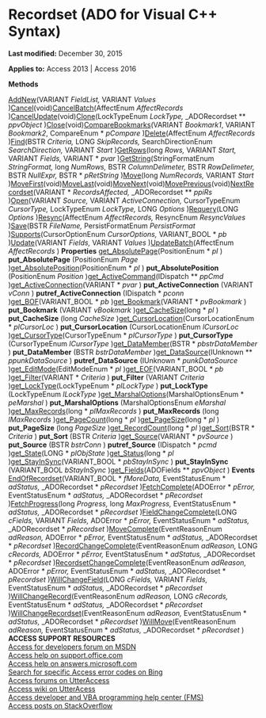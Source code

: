 
# Recordset (ADO for Visual C++ Syntax)

 **Last modified:** December 30, 2015

**Applies to:** Access 2013 | Access 2016

 **Methods**

[AddNew](http://msdn.microsoft.com/library/bae09be0-5707-4f38-9c74-0acd0f29dbac%28Office.15%29.aspx)(VARIANT  _FieldList,_ VARIANT _Values_ )[Cancel](http://msdn.microsoft.com/library/747edc04-a5cc-3631-2d0b-82e7e41a76b7%28Office.15%29.aspx)(void)[CancelBatch](http://msdn.microsoft.com/library/be7bf073-ed0b-e24c-7ec0-b7379236782a%28Office.15%29.aspx)(AffectEnum  _AffectRecords_ )[CancelUpdate](http://msdn.microsoft.com/library/2bd4d168-ba52-7786-5046-44febeda88e1%28Office.15%29.aspx)(void)[Clone](http://msdn.microsoft.com/library/ca9b2b76-90bf-9a60-2611-3cb4977d5591%28Office.15%29.aspx)(LockTypeEnum  _LockType,_ _ADORecordset ** _ppvObject_ )[Close](http://msdn.microsoft.com/library/26a7cced-ebeb-70be-f5de-96a35711bc37%28Office.15%29.aspx)(void)[CompareBookmarks](http://msdn.microsoft.com/library/826cb3c7-2f5c-284f-421d-6b7b07f14dec%28Office.15%29.aspx)(VARIANT  _Bookmark1_, VARIANT _Bookmark2_, CompareEnum * _pCompare_ )[Delete](http://msdn.microsoft.com/library/62c39b4d-223e-7b48-6780-6cd272e3114e%28Office.15%29.aspx)(AffectEnum  _AffectRecords_ )[Find](http://msdn.microsoft.com/library/a7cc9ceb-fdb9-73e2-8328-70b174f93cda%28Office.15%29.aspx)(BSTR  _Criteria,_ LONG _SkipRecords,_ SearchDirectionEnum _SearchDirection,_ VARIANT _Start_ )[GetRows](http://msdn.microsoft.com/library/570e6f1c-c17a-7d9a-c172-387894a3a1f1%28Office.15%29.aspx)(long  _Rows,_ VARIANT _Start,_ VARIANT _Fields,_ VARIANT * _pvar_ )[GetString](http://msdn.microsoft.com/library/f496305e-a1f5-7014-7808-7e4961e5f0fa%28Office.15%29.aspx)(StringFormatEnum  _StringFormat,_ long _NumRows,_ BSTR _ColumnDelimeter,_ BSTR _RowDelimeter,_ BSTR _NullExpr,_ BSTR * _pRetString_ )[Move](http://msdn.microsoft.com/library/1f858654-5fa3-273d-7cdc-574c5f09a420%28Office.15%29.aspx)(long  _NumRecords,_ VARIANT _Start_ )[MoveFirst](http://msdn.microsoft.com/library/d04ce41c-77c9-df42-115a-65c50a38518a%28Office.15%29.aspx)(void)[MoveLast](http://msdn.microsoft.com/library/d04ce41c-77c9-df42-115a-65c50a38518a%28Office.15%29.aspx)(void)[MoveNext](http://msdn.microsoft.com/library/d04ce41c-77c9-df42-115a-65c50a38518a%28Office.15%29.aspx)(void)[MovePrevious](http://msdn.microsoft.com/library/d04ce41c-77c9-df42-115a-65c50a38518a%28Office.15%29.aspx)(void)[NextRecordset](http://msdn.microsoft.com/library/d2776dd5-d521-c57f-dbe5-e02ee238104d%28Office.15%29.aspx)(VARIANT * _RecordsAffected,_ _ADORecordset ** _ppiRs_ )[Open](http://msdn.microsoft.com/library/87ef19a4-28e1-dec7-ed33-4ae500b9c460%28Office.15%29.aspx)(VARIANT  _Source,_ VARIANT _ActiveConnection,_ CursorTypeEnum _CursorType,_ LockTypeEnum _LockType,_ LONG _Options_ )[Requery](http://msdn.microsoft.com/library/1062d907-979f-020a-b2ed-94e11c0e7d08%28Office.15%29.aspx)(LONG  _Options_ )[Resync](http://msdn.microsoft.com/library/f594a200-56e6-fcf5-9b0a-900c56377f24%28Office.15%29.aspx)(AffectEnum  _AffectRecords,_ ResyncEnum _ResyncValues_ )[Save](http://msdn.microsoft.com/library/02dab13b-f947-b96d-46ea-0def3ed8f28f%28Office.15%29.aspx)(BSTR  _FileName,_ PersistFormatEnum _PersistFormat_ )[Supports](http://msdn.microsoft.com/library/2b4062ce-44df-4e84-1ce9-d6618c10c2af%28Office.15%29.aspx)(CursorOptionEnum  _CursorOptions,_ VARIANT_BOOL * _pb_ )[Update](http://msdn.microsoft.com/library/fc88cab6-c379-bb4f-530c-da08107924e0%28Office.15%29.aspx)(VARIANT  _Fields,_ VARIANT _Values_ )[UpdateBatch](http://msdn.microsoft.com/library/69e72a65-b637-36fd-d09f-7f81050f71ad%28Office.15%29.aspx)(AffectEnum  _AffectRecords_ )
 **Properties**
[get_AbsolutePage](http://msdn.microsoft.com/library/b6e5daac-cc21-0aa6-9119-a973595762bb%28Office.15%29.aspx)(PositionEnum * _pl_ ) **put_AbsolutePage** (PositionEnum _Page_ )[get_AbsolutePosition](http://msdn.microsoft.com/library/500be001-9fa1-177b-f19d-acf003a0cdc2%28Office.15%29.aspx)(PositionEnum * _pl_ ) **put_AbsolutePosition** (PositionEnum _Position_ )[get_ActiveCommand](http://msdn.microsoft.com/library/41c19008-cbf7-ade9-b4ab-e908a16784ac%28Office.15%29.aspx)(IDispatch ** _ppCmd_ )[get_ActiveConnection](http://msdn.microsoft.com/library/5501b2d7-b62c-5fff-1edd-2b7efb3f8c4a%28Office.15%29.aspx)(VARIANT * _pvar_ ) **put_ActiveConnection** (VARIANT _vConn_ ) **putref_ActiveConnection** (IDispatch * _pconn_ )[get_BOF](http://msdn.microsoft.com/library/f797e140-5572-1a4d-9afc-285f6a3868a8%28Office.15%29.aspx)(VARIANT_BOOL * _pb_ )[get_Bookmark](http://msdn.microsoft.com/library/101b2ce1-21d8-aa79-e530-20f9d1c73fc8%28Office.15%29.aspx)(VARIANT * _pvBookmark_ ) **put_Bookmark** (VARIANT _vBookmark_ )[get_CacheSize](http://msdn.microsoft.com/library/42f86cc0-30dc-669b-9e65-5e7ecd52c4d7%28Office.15%29.aspx)(long * _pl_ ) **put_CacheSize** (long _CacheSize_ )[get_CursorLocation](http://msdn.microsoft.com/library/8a048bd4-ae25-a555-1c07-14364b7e6560%28Office.15%29.aspx)(CursorLocationEnum * _plCursorLoc_ ) **put_CursorLocation** (CursorLocationEnum _lCursorLoc_ )[get_CursorType](http://msdn.microsoft.com/library/f42ded8f-9f92-ef03-a198-ffb892324611%28Office.15%29.aspx)(CursorTypeEnum * _plCursorType_ ) **put_CursorType** (CursorTypeEnum _lCursorType_ )[get_DataMember](http://msdn.microsoft.com/library/f89e1d42-7993-764b-4e8a-2f449903f792%28Office.15%29.aspx)(BSTR * _pbstrDataMember_ ) **put_DataMember** (BSTR _bstrDataMember_ )[get_DataSource](http://msdn.microsoft.com/library/5c5d6c9b-b7d4-45a5-0f6a-a5580a74361e%28Office.15%29.aspx)(IUnknown ** _ppunkDataSource_ ) **putref_DataSource** (IUnknown * _punkDataSource_ )[get_EditMode](http://msdn.microsoft.com/library/28ca8f14-abee-ad20-9c16-11bb36b487e4%28Office.15%29.aspx)(EditModeEnum * _pl_ )[get_EOF](http://msdn.microsoft.com/library/f797e140-5572-1a4d-9afc-285f6a3868a8%28Office.15%29.aspx)(VARIANT_BOOL * _pb_ )[get_Filter](http://msdn.microsoft.com/library/5abc528a-a6ee-34de-5d44-a3249194b0a0%28Office.15%29.aspx)(VARIANT * _Criteria_ ) **put_Filter** (VARIANT _Criteria_ )[get_LockType](http://msdn.microsoft.com/library/1d2622dc-6cab-1b7f-98a8-97a41d5c047f%28Office.15%29.aspx)(LockTypeEnum * _plLockType_ ) **put_LockType** (LockTypeEnum _lLockType_ )[get_MarshalOptions](http://msdn.microsoft.com/library/dc9c4e94-0725-210d-8251-079054541142%28Office.15%29.aspx)(MarshalOptionsEnum * _peMarshal_ ) **put_MarshalOptions** (MarshalOptionsEnum _eMarshal_ )[get_MaxRecords](http://msdn.microsoft.com/library/424b2d41-073a-3fbe-30aa-99fac94f9a81%28Office.15%29.aspx)(long * _plMaxRecords_ ) **put_MaxRecords** (long _lMaxRecords_ )[get_PageCount](http://msdn.microsoft.com/library/9cd8bf5c-b1e7-a453-4629-9cba7e408f53%28Office.15%29.aspx)(long * _pl_ )[get_PageSize](http://msdn.microsoft.com/library/da56edd8-8947-aeff-2ef5-a8535c66575b%28Office.15%29.aspx)(long * _pl_ ) **put_PageSize** (long _PageSize_ )[get_RecordCount](http://msdn.microsoft.com/library/e3072d10-5bf7-02a8-027e-a9d9a34e3f27%28Office.15%29.aspx)(long * _pl_ )[get_Sort](http://msdn.microsoft.com/library/f2a39b7f-8b96-cd1a-8248-71f8b867454a%28Office.15%29.aspx)(BSTR * _Criteria_ ) **put_Sort** (BSTR _Criteria_ )[get_Source](http://msdn.microsoft.com/library/523ea81e-d011-8d87-436e-084b6eba0908%28Office.15%29.aspx)(VARIANT * _pvSource_ ) **put_Source** (BSTR _bstrConn_ ) **putref_Source** (IDispatch * _pcmd_ )[get_State](http://msdn.microsoft.com/library/ade0a50c-e2d8-23ac-4ea9-b012fedcd5db%28Office.15%29.aspx)(LONG * _plObjState_ )[get_Status](http://msdn.microsoft.com/library/bf3ccb36-c985-5fae-4f76-c48a0e20e6f7%28Office.15%29.aspx)(long * _pl_ )[get_StayInSync](http://msdn.microsoft.com/library/02c95c10-4032-14e1-e506-f334a8787142%28Office.15%29.aspx)(VARIANT_BOOL * _pbStayInSync_ ) **put_StayInSync** (VARIANT_BOOL _bStayInSync_ )[get_Fields](http://msdn.microsoft.com/library/029aa738-8726-54a6-1813-b152813948bc%28Office.15%29.aspx)(ADOFields ** _ppvObject_ )
 **Events**
[EndOfRecordset](http://msdn.microsoft.com/library/8995b851-dff6-2525-1d62-a2cfb4f95393%28Office.15%29.aspx)(VARIANT_BOOL * _fMoreData,_ EventStatusEnum * _adStatus,_ _ADORecordset * _pRecordset_ )[FetchComplete](http://msdn.microsoft.com/library/4863d5b5-7d77-bdef-c511-f85c9e6dec9d%28Office.15%29.aspx)(ADOError * _pError,_ EventStatusEnum * _adStatus,_ _ADORecordset * _pRecordset_ )[FetchProgress](http://msdn.microsoft.com/library/09145d9a-ea5e-b41c-6c54-33ec83e642a9%28Office.15%29.aspx)(long  _Progress,_ long _MaxProgress,_ EventStatusEnum * _adStatus,_ _ADORecordset * _pRecordset_ )[FieldChangeComplete](http://msdn.microsoft.com/library/bc4455a6-2925-33dc-d04f-8ea570e5e370%28Office.15%29.aspx)(LONG  _cFields,_ VARIANT _Fields,_ ADOError * _pError,_ EventStatusEnum * _adStatus,_ _ADORecordset * _pRecordset_ )[MoveComplete](http://msdn.microsoft.com/library/fe7eb823-b388-6b3d-1ae9-056018032ef5%28Office.15%29.aspx)(EventReasonEnum  _adReason,_ ADOError * _pError,_ EventStatusEnum * _adStatus,_ _ADORecordset * _pRecordset_ )[RecordChangeComplete](http://msdn.microsoft.com/library/b21229b2-74e6-0798-95bf-0252f041831c%28Office.15%29.aspx)(EventReasonEnum  _adReason,_ LONG _cRecords,_ ADOError * _pError,_ EventStatusEnum * _adStatus,_ _ADORecordset * _pRecordset_ )[RecordsetChangeComplete](http://msdn.microsoft.com/library/2cec4cf9-a4e9-c386-5202-04e86f4cf8ad%28Office.15%29.aspx)(EventReasonEnum  _adReason,_ ADOError * _pError,_ EventStatusEnum * _adStatus,_ _ADORecordset * _pRecordset_ )[WillChangeField](http://msdn.microsoft.com/library/bc4455a6-2925-33dc-d04f-8ea570e5e370%28Office.15%29.aspx)(LONG  _cFields,_ VARIANT _Fields,_ EventStatusEnum * _adStatus,_ _ADORecordset * _pRecordset_ )[WillChangeRecord](http://msdn.microsoft.com/library/b21229b2-74e6-0798-95bf-0252f041831c%28Office.15%29.aspx)(EventReasonEnum  _adReason,_ LONG _cRecords,_ EventStatusEnum * _adStatus,_ _ADORecordset * _pRecordset_ )[WillChangeRecordset](http://msdn.microsoft.com/library/2cec4cf9-a4e9-c386-5202-04e86f4cf8ad%28Office.15%29.aspx)(EventReasonEnum  _adReason,_ EventStatusEnum * _adStatus,_ _ADORecordset * _pRecordset_ )[WillMove](http://msdn.microsoft.com/library/fe7eb823-b388-6b3d-1ae9-056018032ef5%28Office.15%29.aspx)(EventReasonEnum  _adReason,_ EventStatusEnum * _adStatus,_ _ADORecordset * _pRecordset_ )
 **ACCESS SUPPORT RESOURCES**<br>
[Access for developers forum on MSDN](https://social.msdn.microsoft.com/Forums/office/en-US/home?forum=accessdev)<br>
[Access help on support.office.com](https://support.office.com/search/results?query=Access)<br>
[Access help on answers.microsoft.com](http://answers.microsoft.com/en-us/office/forum/access?page=1&;tab=question&;status=all&;auth=1)<br>
[Search for specific Access error codes on Bing](http://www.bing.com/)<br>
[Access forums on UtterAccess](http://www.utteraccess.com/forum/index.php?act=idx)<br>
[Access wiki on UtterAcess](http://www.utteraccess.com/forum/index.php?act=idx)<br>
[Access developer and VBA programming help center (FMS)](http://www.fmsinc.com/MicrosoftAccess/developer/)<br>
[Access posts on StackOverflow](http://stackoverflow.com/questions/tagged/ms-access)
